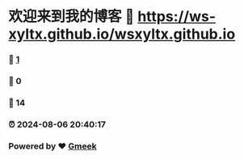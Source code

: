 # 欢迎来到我的博客 :link: https://ws-xyltx.github.io/wsxyltx.github.io 
### :page_facing_up: [1](https://ws-xyltx.github.io/wsxyltx.github.io/tag.html) 
### :speech_balloon: 0 
### :hibiscus: 14 
### :alarm_clock: 2024-08-06 20:40:17 
### Powered by :heart: [Gmeek](https://github.com/Meekdai/Gmeek)
